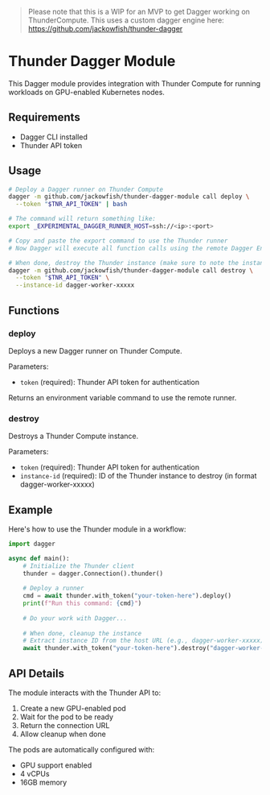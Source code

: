 > Please note that this is a WIP for an MVP to get Dagger working on ThunderCompute. This uses a custom dagger engine here: https://github.com/jackowfish/thunder-dagger

# Thunder Dagger Module

This Dagger module provides integration with Thunder Compute for running workloads on GPU-enabled Kubernetes nodes.

## Requirements

- Dagger CLI installed
- Thunder API token

## Usage

```bash
# Deploy a Dagger runner on Thunder Compute
dagger -m github.com/jackowfish/thunder-dagger-module call deploy \
  --token "$TNR_API_TOKEN" | bash

# The command will return something like:
export _EXPERIMENTAL_DAGGER_RUNNER_HOST=ssh://<ip>:<port>

# Copy and paste the export command to use the Thunder runner
# Now Dagger will execute all function calls using the remote Dagger Engine on Thunder

# When done, destroy the Thunder instance (make sure to note the instance ID from the URL)
dagger -m github.com/jackowfish/thunder-dagger-module call destroy \
  --token "$TNR_API_TOKEN" \
  --instance-id dagger-worker-xxxxx
```

## Functions

### deploy

Deploys a new Dagger runner on Thunder Compute.

Parameters:
- `token` (required): Thunder API token for authentication

Returns an environment variable command to use the remote runner.

### destroy

Destroys a Thunder Compute instance.

Parameters:
- `token` (required): Thunder API token for authentication
- `instance-id` (required): ID of the Thunder instance to destroy (in format dagger-worker-xxxxx)

## Example

Here's how to use the Thunder module in a workflow:

```python
import dagger

async def main():
    # Initialize the Thunder client
    thunder = dagger.Connection().thunder()
    
    # Deploy a runner
    cmd = await thunder.with_token("your-token-here").deploy()
    print(f"Run this command: {cmd}")
    
    # Do your work with Dagger...
    
    # When done, cleanup the instance
    # Extract instance ID from the host URL (e.g., dagger-worker-xxxxx)
    await thunder.with_token("your-token-here").destroy("dagger-worker-xxxxx")

```

## API Details

The module interacts with the Thunder API to:
1. Create a new GPU-enabled pod
2. Wait for the pod to be ready
3. Return the connection URL
4. Allow cleanup when done

The pods are automatically configured with:
- GPU support enabled
- 4 vCPUs
- 16GB memory
